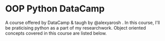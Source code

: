 # OOP Python DataCamp

A course offered by DataCamp & taugh by @alexyarosh . In this course, I'll be praticising python as a part of my researchwork. Object oriented concepts covered in this course are listed below.
